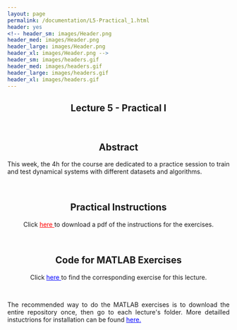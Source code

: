 ```yaml
---
layout: page
permalink: /documentation/L5-Practical_1.html
header: yes
<!-- header_sm: images/Header.png
header_med: images/Header.png
header_large: images/Header.png
header_xl: images/Header.png -->
header_sm: images/headers.gif
header_med: images/headers.gif
header_large: images/headers.gif
header_xl: images/headers.gif
--- 
```


<section class="small-12 large-8 columns page-content">
    

<h1 align="center"> Lecture 5 - Practical I</h1>

<br>

<h2 align="center"> <strong> Abstract </strong> </h2>

<p align="justify" > This week, the 4h for the course are dedicated to a practice session to train and test dynamical systems with different datasets and algorithms. </p>

<br>

<h2 align="center">  <strong>  Practical Instructions </strong>  </h2>

<p align="center"> Click <a href="https://www.epfl.ch/labs/lasa/wp-content/uploads/2022/11/Instructions_Lecture_1.pdf" style="color: red;"> here </a> to download a pdf of the instructions for the exercises.</p>

<br>

<h2 align="center">  <strong>  Code for MATLAB Exercises  </strong> </h2>

<p align="center"> Click <a href="https://github.com/learningadaptivereactiverobotcontrol/book-code/tree/main/lecture1-introduction" style="color: blue;"> here </a> to find the corresponding exercise for this lecture.</p> <br>

<p align="justify"> The recommended way to do the MATLAB exercises is to download the entire repository once, then go to each lecture's folder. More detailled instuctrions for installation can be found <a href="exercises.html" style="color: blue;">here.</a> </p>
